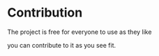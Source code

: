# Contribution

The project is free for everyone to use as they like

you can contribute to it as you see fit.
